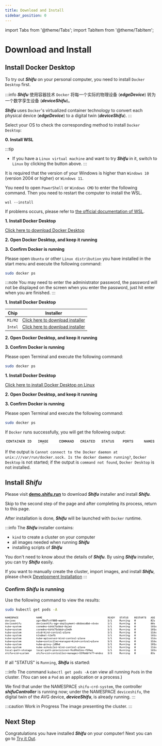 ```yaml
---
title: Download and Install
sidebar_position: 0
---
```


import Tabs from '@theme/Tabs';
import TabItem from '@theme/TabItem';

# Download and Install

## Install Docker Desktop

To try out ***Shifu*** on your personal computer, you need to install `Docker Desktop` first.

:::info
***Shifu*** 使用容器技术 `Docker` 将每一个实际的物理设备 (***edgeDevice***) 转为一个数字孪生设备 (***deviceShifu***)。

***Shifu*** uses `Docker`'s virtualized container technology to convert each physical device (***edgeDevice***) to a digital twin (***deviceShifu***).
:::

Select your OS to check the corresponding method to install `Docker Desktop`:

<Tabs groupId="operating-systems">
<TabItem value="win" label="Windows(WSL)">

**0. Install WSL**

:::tip
- If you have a `Linux virtual machine` and want to try ***Shifu*** in it, switch to `Linux` by clicking the button above.
:::

It is required that the version of your Windows is higher than `Windows 10` (version 2004 or higher) or `Windows 11`.

You need to open `PowerShell` or `Windows CMD` to enter the following command. Then you need to restart the computer to install the WSL.

```
wsl --install
```

If problems occurs, please refer to [the official documentation of WSL](https://docs.microsoft.com/zh-cn/windows/wsl/install).

**1. Install Docker Desktop**

[Click here to download Docker Desktop](https://desktop.docker.com/win/main/amd64/Docker%20Desktop%20Installer.exe)

**2. Open Docker Desktop, and keep it running**

**3. Confirm Docker is running**

Please open `Ubuntu` or other `Linux distribution` you have installed in the start menu and execute the following command:

```bash
sudo docker ps
```

:::note
You may need to enter the administrator password, the password will not be displayed on the screen when you enter the password, just hit enter when you are finished.
:::

</TabItem>
<TabItem value="mac" label="macOS">

**1. Install Docker Desktop**

| Chip | Installer |
|--|--|
| `M1/M2` | [Click here to download installer](https://desktop.docker.com/mac/main/arm64/Docker.dmg) |
| `Intel` | [Click here to download installer](https://desktop.docker.com/mac/main/amd64/Docker.dmg) |

**2. Open Docker Desktop, and keep it running**

**3. Confirm Docker is running**

Please open Terminal and execute the following command:

```bash
sudo docker ps
```

</TabItem>
<TabItem value="linux" label="Linux">

**1. Install Docker Desktop**

[Click here to install Docker Desktop on Linux](https://docs.docker.com/desktop/install/linux-install/)

**2. Open Docker Desktop, and keep it running**

**3. Confirm Docker is running**

Please open Terminal and execute the following command:

```bash
sudo docker ps
```

</TabItem>
</Tabs>

If `Docker` runs successfully, you will get the following output:

![](images/docker_run.png)

If the output is `Cannot connect to the Docker daemon at unix:///var/run/docker.sock. Is the docker daemon running?`, `Docker Desktop` is not started; if the output is `command not found`, `Docker Desktop` is not installed.

## Install ***Shifu***

Please visit [**demo.shifu.run**](https://demo.shifu.run) to download ***Shifu*** installer and install ***Shifu***.

Skip to the second step of the page and after completing its process, return to this page.

After installation is done, ***Shifu*** will be launched with `Docker` runtime.

:::info
The ***Shifu*** installer contains:

- `kind` to create a cluster on your computer
- all images needed when running ***Shifu***
- installing scripts of ***Shifu***

You don't need to know about the details of ***Shifu***. By using ***Shifu*** installer, you can try ***Shifu*** easily.

If you want to manually create the cluster, import images, and install ***Shifu***, please check [Development Installation](guides/install-shifu-dev.md)
:::

### Confirm ***Shifu*** is running

Use the following command to view the results:

```bash
sudo kubectl get pods -A
```

![Shifu Finished pods](images/shifuFinishPods.png)

If all "STATUS" is `Running`, ***Shifu*** is started:

:::info
The command `kubectl get pods -A` can view all running `Pod`s in the cluster. (You can see a `Pod` as an application or a process.)

We find that under the NAMESPACE `shifu-crd-system`, the controller ***shifuController*** is running now; under the NAMESPACE `deviceshifu`, the digital twin of the AVG device, ***deviceShifu***, is already running.
:::

:::caution Work in Progress
The image presenting the cluster.
:::

## Next Step

Congratulations you have installed ***Shifu*** on your computer! Next you can go to [Try it Out](./demo-try.md).
